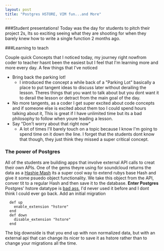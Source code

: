 ```yaml
---
layout: post
title: "Postgres HSTORE, VIM fun...and More"
---
```


###Student presentations!
Today was the day for students to pitch their project 2s, Its so exciting seeing what they are shooting for when they barely knew how to write a single function 2 months ago.

###Learning to teach

Couple quick Concepts that I noticed today, my journey right nowfrom coder to teacher hasnt been the easiest but I feel that I'm learning more and more every day. A few things that I've noticed  
* Bring back the parking lot!
  * I introduced the concept a while back of a "Parking Lot" basically a place to put tangent ideas to discuss later without derailing the lesson. Theres things that you want to talk about but you dont want it to derail the lesson or detract from the main goal of the day.
* No more tangents, as a coder I get super excited about code concepts and if someone else is excited about them too I could spend hours talking about it, This is great if I have unlimited time but its a bad philosophy to follow when youre leading a lesson.
* Say "Don't worry about that right now" 
  * A lot of times I'll barely touch on a topic because I know I'm going to spend time on it down the line. I forget that the students dont know that though, they just think they missed a super critical concept.

### The power of Postgres

All of the students are building apps that involve external API calls to creat their own APIs. One of the gems theyre using for soundcloud returns the data as a [Hashie Mash](http://www.ruby-doc.org/gems/docs/z/zerobearing-hashie-0.1.9/README_rdoc.html) its a super cool way to extend rubys base Hash and give it some psuedo object functionality. We take this object from the API, conver tit to a regular Hash and then save it to the database. 
**Enter Postgres**
Postgres' hstore datatype is [bad ass](http://www.postgresql.org/docs/9.0/static/hstore.html), I'd never used it before and I dont think I could ever go back.
Add an initial migration

```
  def up
    enable_extension "hstore"
  end
  def down
    disable_extension "hstore"
  end
```
The big downside is that you end up with non normalized data, but with an external api that can change its nicer to save it as hstore rather than to change your migrations all the time.
